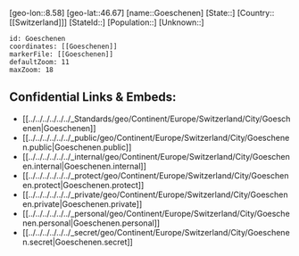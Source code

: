 ﻿---
location: [46.67,8.58]
mapzoom: [7,12] 
mapmarker: city 
type: City
tags:
- geo/City


SpocWebEntityId: 30674
isDeleted: false
confidential: public

---
[geo-lon::8.58]
[geo-lat::46.67]
[name::Goeschenen]
[State::]
[Country::[[Switzerland]]]
[StateId::]
[Population::]
[Unknown::]


```leaflet
id: Goeschenen
coordinates: [[Goeschenen]]
markerFile: [[Goeschenen]]
defaultZoom: 11 
maxZoom: 18
```


## Confidential Links & Embeds: 
- [[../../../../../../_Standards/geo/Continent/Europe/Switzerland/City/Goeschenen|Goeschenen]] 
- [[../../../../../../_public/geo/Continent/Europe/Switzerland/City/Goeschenen.public|Goeschenen.public]] 
- [[../../../../../../_internal/geo/Continent/Europe/Switzerland/City/Goeschenen.internal|Goeschenen.internal]] 
- [[../../../../../../_protect/geo/Continent/Europe/Switzerland/City/Goeschenen.protect|Goeschenen.protect]] 
- [[../../../../../../_private/geo/Continent/Europe/Switzerland/City/Goeschenen.private|Goeschenen.private]] 
- [[../../../../../../_personal/geo/Continent/Europe/Switzerland/City/Goeschenen.personal|Goeschenen.personal]] 
- [[../../../../../../_secret/geo/Continent/Europe/Switzerland/City/Goeschenen.secret|Goeschenen.secret]] 
